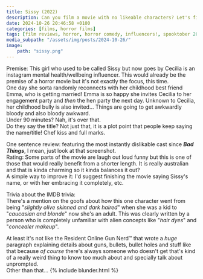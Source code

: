 ```yaml
---
title: Sissy (2022)
description: Can you film a movie with no likeable characters? Let's find out!
date: 2024-10-26 20:46:58 +0100
categories: [films, horror films]
tags: [film reviews, horror, horror comedy, influencers!, spooktober 2024, vacationsploitation, they say the title]
media_subpath: "/assets/img/posts/2024-10-26/"
image:
    path: "sissy.png"
---
```

<span class="reviewsection">Premise:</span> This girl who used to be called Sissy but now goes by Cecilia is an instagram mental health/wellbeing influencer. This would already be the premise of a horror movie but it's not exactly the focus, this time.<br/>One day she sorta randomly reconnects with her childhood best friend Emma, who is getting married! Emma is so happy she invites Cecilia to her engagement party and *then* the hen party the next day. Unknown to Cecilia, her childhood bully is also invited... Things are going to get awkwardly bloody and also bloody awkward.<br/>
<span class="reviewsection">Under 90 minutes?</span> Nah, it's over that.<br/>
<span class="reviewsection">Do they say the title?</span> Not just that, it is a plot point that people keep saying the name/title! Chef kiss and full marks.

<span class="reviewsection">One sentence review:</span> featuring the most instantly dislikable cast since ***Bad Things***, I mean, just look at that screenshot.<br/>
<span class="reviewsection">Rating:</span> Some parts of the movie are laugh out loud funny but this is one of those that would really benefit from a shorter length. It is really australian and that is kinda charming so it kinda balances it out?<br/>
<span class="reviewsection">A simple way to improve it:</span> I'd suggest finishing the movie saying Sissy's name, or with her embracing it completely, etc.

<span class="reviewsection">Trivia about the IMDB trivia:</span><br/>There's a mention on the goofs about how this one character went from being "*slightly olive skinned and dark haired*" when she was a kid to "*caucasian and blonde*" now she's an adult. This was clearly written by a person who is completely unfamiliar with alien concepts like "*hair dyes*" and "*concealer makeup*".

At least it's not like the Resident Online Gun Nerd™ that wrote a *huge* paragraph explaining details about guns, bullets, bullet holes and stuff like that because *of course* there's always someone who doesn't get that's kind of a really weird thing to know too much about and specially talk about unprompted.<br/>
Other than that...
{% include blunder.html %}